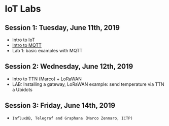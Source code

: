 # IoT Labs


## Session 1: Tuesday, June 11th, 2019
- Intro to IoT
- [Intro to MQTT](https://github.com/pmanzoni/KIC2019/blob/master/MQTT_v1.pdf)
- Lab 1: basic examples with MQTT

## Session 2: Wednesday, June 12th, 2019
- Intro to TTN (Marco) + LoRaWAN
- LAB: Installing a gateway, LoRaWAN example: send temperature via TTN a Ubidots

## Session 3: Friday, June 14th, 2019
-     InfluxDB, Telegraf and Graphana (Marco Zennaro, ICTP)
